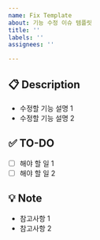 ```yaml
---
name: Fix Template
about: 기능 수정 이슈 템플릿
title: ''
labels: ''
assignees: ''

---
```


## 📋 Description
- 수정할 기능 설명 1
- 수정할 기능 설명 2

## ✅ TO-DO
- [ ] 해야 할 일 1
- [ ] 해야 할 일 2

## 💡 Note
- 참고사항 1
- 참고사항 2
